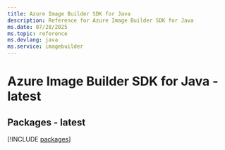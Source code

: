 ```yaml
---
title: Azure Image Builder SDK for Java
description: Reference for Azure Image Builder SDK for Java
ms.date: 07/28/2025
ms.topic: reference
ms.devlang: java
ms.service: imagebuilder
---
```

# Azure Image Builder SDK for Java - latest
## Packages - latest
[!INCLUDE [packages](image-builder-index.md)]